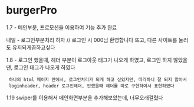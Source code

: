 # burgerPro



1.7 - 메인부분, 프로모션을 이용하여 기능 추가 완료

내일 - 로그인부분처리 하자 // 로그인 시 000님 환영합니다 뜨고, 다른 사이트를 눌러도 유지되게끔하고싶다

1.8 - 로그인 했을때, 헤더 부분이 로그아웃 태그가 나오게 하였고,
      로그인 하지 않았을 땐, 로그인 태그가 나오게 하였다
      
     하나의 html 페이지 안에서, 로그인처리가 되게 하고 싶었지만, 따라하니 잘 되지 않아서
     loginheader, header 로그인헤더, 안했을때 헤더를 따로 구현하여서 표현하였다 


1.19 swiper를 이용해서 메인화면부분을 추가해보았는데, 너무오래걸렸다
